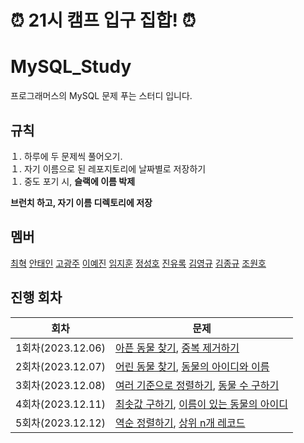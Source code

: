 # ⏰ 21시 캠프 입구 집합! ⏰

# MySQL_Study
프로그래머스의 MySQL 문제 푸는 스터디 입니다.

## 규칙
１. 하루에 두 문제씩 풀어오기. </br>
１. 자기 이름으로 된 레포지토리에 날짜별로 저장하기 </br>
１. 중도 포기 시, **슬랙에 이름 박제** </br>

**브런치 하고, 자기 이름 디렉토리에 저장**

## 멤버

[최혁](https://github.com/Youkamii)  [안태인](https://github.com/TAENNOS)  [고광주](https://github.com/KoKwangJu)  [이예진](https://github.com/dlwls423)  [임지훈](https://github.com/vanillacake369) [정성호](https://github.com/jshstar) [진유록](https://github.com/jinyr1128) [김영규](https://github.com/hana2set) [김종규](https://github.com/Kim-Jong-Gyu) [조원호](https://github.com/wonowonow)

## 진행 회차

| 회차               | 문제                                                                                                                                                                                                                                  |
|------------------|----------------------------------------------------------------------------------------------------------------------------------------------------------------------------------------------------------------------------------------------------|
| 1회차(2023.12.06)  | [아픈 동물 찾기](https://school.programmers.co.kr/learn/courses/30/lessons/59036), [중복 제거하기](https://school.programmers.co.kr/learn/courses/30/lessons/59408)            |
| 2회차(2023.12.07)  | [어린 동물 찾기](https://school.programmers.co.kr/learn/courses/30/lessons/59037), [동물의 아이디와 이름](https://school.programmers.co.kr/learn/courses/30/lessons/59403)            |
| 3회차(2023.12.08)  | [여러 기준으로 정렬하기](https://school.programmers.co.kr/learn/courses/30/lessons/59404), [동물 수 구하기](https://school.programmers.co.kr/learn/courses/30/lessons/59406)            |
| 4회차(2023.12.11)  | [최솟값 구하기](https://school.programmers.co.kr/learn/courses/30/lessons/59038), [이름이 있는 동물의 아이디](https://school.programmers.co.kr/learn/courses/30/lessons/59407)            |
| 5회차(2023.12.12)  | [역순 정렬하기](https://school.programmers.co.kr/learn/courses/30/lessons/59035), [상위 n개 레코드](https://school.programmers.co.kr/learn/courses/30/lessons/59405)            |


